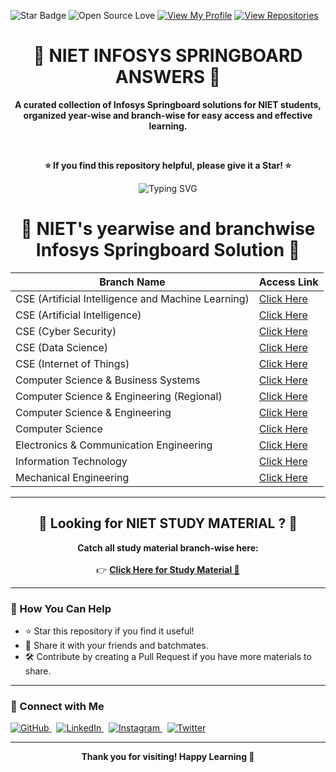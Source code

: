 ![Star Badge](https://img.shields.io/static/v1?label=%F0%9F%8C%9F&message=If%20Useful&style=style=flat&color=BC4E99)
![Open Source Love](https://badges.frapsoft.com/os/v1/open-source.svg?v=103)
[![View My Profile](https://img.shields.io/badge/View-My_Profile-green?logo=GitHub)](https://github.com/DevGoyalG)
[![View Repositories](https://img.shields.io/badge/View-My_Repositories-blue?logo=GitHub)](https://github.com/DevGoyalG?tab=repositories)

<h1 align="center"> 🚀 NIET INFOSYS SPRINGBOARD ANSWERS 🚀 </h1>

<p align="center">
  <b>A curated collection of Infosys Springboard solutions for NIET students,<br>organized year-wise and branch-wise for easy access and effective learning.</b>
</p>


<br/>

<p align="center">
  <b>⭐ If you find this repository helpful, please give it a Star! ⭐</b>
</p>

<p align="center">
  <p align="center"><img src="https://readme-typing-svg.demolab.com?font=Segoe+script&duration=1000&pause=1000&center=true&vCenter=true&random=false&width=435&lines=Goal+%3A+20+%E2%98%85" alt="Typing SVG" /></a> </p>
</p>

<H1 align="center"> 🔷 NIET's yearwise and branchwise Infosys Springboard Solution 🔷 </H1>

| Branch Name                                               | Access Link                                          |
|-----------------------------------------------------------|------------------------------------------------------|
| CSE (Artificial Intelligence and Machine Learning)        | [Click Here](https://github.com/DevGoyalG/NIET-Infosys-Springboard/blob/main/NIET%20Infosys%20Springboard%20Solutions/CSE%20(Artificial%20Intelligence%20and%20Machine%20Learning).md) |
| CSE (Artificial Intelligence)                             | [Click Here](https://github.com/DevGoyalG/NIET-Infosys-Springboard/blob/main/NIET%20Infosys%20Springboard%20Solutions/CSE%20(Artificial%20Intelligence).md)  |
| CSE (Cyber Security)                                      | [Click Here](https://github.com/DevGoyalG/NIET-Infosys-Springboard/blob/main/NIET%20Infosys%20Springboard%20Solutions/CSE%20(Cyber%20Security).md)           |
| CSE (Data Science)                                        | [Click Here](https://github.com/DevGoyalG/NIET-Infosys-Springboard/blob/main/NIET%20Infosys%20Springboard%20Solutions/CSE%20(Data%20Science).md)             |
| CSE (Internet of Things)                                  | [Click Here](https://github.com/DevGoyalG/NIET-Infosys-Springboard/blob/main/NIET%20Infosys%20Springboard%20Solutions/CSE%20(Internet%20of%20Things).md)     |
| Computer Science & Business Systems                       | [Click Here](https://github.com/DevGoyalG/NIET-Infosys-Springboard/blob/main/NIET%20Infosys%20Springboard%20Solutions/Computer%20Science%20%26%20Business%20Systems.md) |
| Computer Science & Engineering (Regional)                 | [Click Here](https://github.com/DevGoyalG/NIET-Infosys-Springboard/blob/main/NIET%20Infosys%20Springboard%20Solutions/Computer%20Science%20%26%20Engineering%20(Regional).md) |
| Computer Science & Engineering                            | [Click Here](https://github.com/DevGoyalG/NIET-Infosys-Springboard/blob/main/NIET%20Infosys%20Springboard%20Solutions/Computer%20Science%20%26%20Engineering.md) |
| Computer Science                                          | [Click Here](https://github.com/DevGoyalG/NIET-Infosys-Springboard/blob/main/NIET%20Infosys%20Springboard%20Solutions/Computer%20Science.md)                 |
| Electronics & Communication Engineering                   | [Click Here](Electronics%20&%20Communication%20Engineering.md) |
| Information Technology                                    | [Click Here](https://github.com/DevGoyalG/NIET-Infosys-Springboard/blob/main/NIET%20Infosys%20Springboard%20Solutions/Information%20Technology.md)           |
| Mechanical Engineering                                    | [Click Here](https://github.com/DevGoyalG/NIET-Infosys-Springboard/blob/main/NIET%20Infosys%20Springboard%20Solutions/Mechanical%20Engineering.md)           |

---

<h2 align="center">🔶 Looking for NIET STUDY MATERIAL ? 🔶</h2>

<p align="center">
  <b>Catch all study material branch-wise here:</b><br><br>
  👉 <a href="https://github.com/DevGoyalG/NIET-Study-Material" target="_blank"><b>Click Here for Study Material 🚀</b></a>
</p>

---

### 📌 How You Can Help

- ⭐ Star this repository if you find it useful!
- 🔗 Share it with your friends and batchmates.
- 🛠️ Contribute by creating a Pull Request if you have more materials to share.

---

### 🤝 Connect with Me


<a href="https://github.com/DevGoyalG" target="_blank">
  <img src="https://img.shields.io/badge/GitHub-181717?style=for-the-badge&logo=github&logoColor=white" alt="GitHub"/>
</a>
&nbsp;
<a href="https://www.linkedin.com/in/devgoyalg/" target="_blank">
  <img src="https://img.shields.io/badge/LinkedIn-0A66C2?style=for-the-badge&logo=linkedin&logoColor=white" alt="LinkedIn"/>
</a>
&nbsp;
<a href="https://www.instagram.com/dev_goyal_g/" target="_blank">
  <img src="https://img.shields.io/badge/Instagram-E4405F?style=for-the-badge&logo=instagram&logoColor=white" alt="Instagram"/>
</a>
&nbsp;
<a href="https://x.com/dev_goyal_g" target="_blank">
  <img src="https://img.shields.io/badge/Twitter-1DA1F2?style=for-the-badge&logo=twitter&logoColor=white" alt="Twitter"/>
</a>

---
<p align="center">
  <b>Thank you for visiting! Happy Learning 🚀</b>
</p>

<!--
<br> 

<H2 align="center"> This repository contains answers for the following courses.</H2>
<br> 

<p align="center"> <a href="https://github.com/DevGoyalG/NIET-Infosys-Springboard/tree/main/Programming%20Fundamentals%20using%20Python%20-%20Part%201"><img src="https://github.com/DevGoyalG/NIET-Infosys-Springboard/blob/main/img/Programming%20Fundamentals%20using%20Python%20-%20Part%201.png">Click Here ⚡︎</a></p>

<br>

<p align="center"> <a href="https://github.com/DevGoyalG/NIET-Infosys-Springboard/tree/main/Programming%20using%20Java"><img src="https://github.com/DevGoyalG/NIET-Infosys-Springboard/blob/main/img/Programming%20using%20Java.png">Click Here ⚡︎</a></p>

<br>

<p align="center"> <a href="https://github.com/DevGoyalG/NIET-Infosys-Springboard/tree/main/Data%20Structures%20and%20Algorithms%20using%20Java"><img src="https://github.com/DevGoyalG/NIET-Infosys-Springboard/blob/main/img/Data%20Structures%20and%20Algorithms%20using%20Java.png">Click Here ⚡︎</a></p>

<br>

<p align="center"><a href="https://github.com/DevGoyalG/NIET-Infosys-Springboard/tree/main/Introduction%20to%20Python"><img src="https://github.com/DevGoyalG/NIET-Infosys-Springboard/blob/main/img/Introduction%20to%20Python.png">Click Here ⚡︎</a></p>

<br>

<p align="center"> <a href="https://github.com/DevGoyalG/NIET-Infosys-Springboard/tree/main/Spring%20and%20Angular%20Full%20Stack%20Developer"><img src="https://github.com/DevGoyalG/NIET-Infosys-Springboard/blob/main/img/Spring%20and%20Angular%20Full%20Stack%20Developer.png">Click Here ⚡︎</a></p>

<br>

<p align="center"> <a href="https://github.com/DevGoyalG/NIET-Infosys-Springboard/tree/main/Next%20Gen%20Technologies"><img src="https://github.com/DevGoyalG/NIET-Infosys-Springboard/blob/main/img/Next%20Gen%20Technologies .png">Click Here ⚡︎</a></p>

<br>

<p align="center"> <a href="https://github.com/DevGoyalG/NIET-Infosys-Springboard/tree/main/Deep%20Learning%20for%20Developers"><img src="https://github.com/DevGoyalG/NIET-Infosys-Springboard/blob/main/img/Deep%20Learning%20for%20Developers.png">Click Here ⚡︎</a></p>

<br>

<p align="center"> <a href="https://github.com/DevGoyalG/NIET-Infosys-Springboard/tree/main/ReactJS"><img src="https://github.com/DevGoyalG/NIET-Infosys-Springboard/blob/main/img/ReactJS.png">Click Here ⚡︎</a></p>

<br>

<p align="center"> <a href="https://github.com/DevGoyalG/NIET-Infosys-Springboard/tree/main/JavaScript%20Essentials"><img src="https://github.com/DevGoyalG/NIET-Infosys-Springboard/blob/main/img/JavaScript%20Essentials.png">Click Here ⚡︎</a></p>

<br>

<p align="center"> <a href="https://github.com/DevGoyalG/NIET-Infosys-Springboard/tree/main/Introduction%20to%20AI%20%26%20ML"><img src="https://github.com/DevGoyalG/NIET-Infosys-Springboard/blob/main/img/Introduction%20to%20AI%20%26%20ML.png">Click Here ⚡︎</a></p>

<br>

<p align="center"> <a href="https://github.com/DevGoyalG/NIET-Infosys-Springboard/tree/main/Introduction%20to%20ML%20and%20AI"><img src="https://github.com/DevGoyalG/NIET-Infosys-Springboard/blob/main/img/Introduction%20to%20ML%20and%20AI.png">Click Here ⚡︎</a></p>

<br>

<p align="center"> <a href="https://github.com/DevGoyalG/NIET-Infosys-Springboard/tree/main/Data%20Structures%20and%20Algorithms%20using%20Python%20-%20Part%201"><img src="https://github.com/DevGoyalG/NIET-Infosys-Springboard/blob/main/img/Data%20Structures%20and%20Algorithms%20using%20Python%20-%20Part%201.png">Click Here ⚡︎</a></p>

<br>

<p align="center"> <a href="https://github.com/DevGoyalG/NIET-Infosys-Springboard/tree/main/Data%20Structures%20and%20Algorithms%20using%20Python%20-%20Part%202"><img src="https://github.com/DevGoyalG/NIET-Infosys-Springboard/blob/main/img/Data%20Structures%20and%20Algorithms%20using%20Python%20-%20Part%202.png">Click Here ⚡︎</a></p>

<br>

<p align="center"> <a href="https://github.com/DevGoyalG/NIET-Infosys-Springboard/tree/main/Object%20Oriented%20Programming%20using%20Python"><img src="https://github.com/DevGoyalG/NIET-Infosys-Springboard/blob/main/img/Object%20Oriented%20Programming%20using%20Python.png">Click Here ⚡︎</a></p>

<br>

<p align="center"> <a href="https://github.com/DevGoyalG/NIET-Infosys-Springboard/tree/main/Programming%20Using%20C%2B%2B"><img src="https://github.com/DevGoyalG/NIET-Infosys-Springboard/blob/main/img/Programming%20Using%20C%2B%2B.png">Click Here ⚡︎</a></p>

<br>

<p align="center"> <a href="https://github.com/DevGoyalG/NIET-Infosys-Springboard/tree/main/Programming%20in%20C"><img src="https://github.com/DevGoyalG/NIET-Infosys-Springboard/blob/main/img/Programming%20in%20C.png">Click Here ⚡︎</a></p>

<br>

The code for this document file is used from <a href="https://github.com/krsatyam7">Kumar Satyam's</a> repository. Huge thanks to him ❤️.
-->

<!-- Dev Goyal -->
